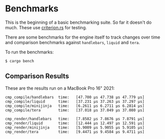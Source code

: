 # Benchmarks

This is the beginning of a basic benchmarking suite.  So far it doesn't do much.
These use [criterion.rs](https://github.com/bheisler/criterion.rs) for testing.

There are some benchmarks for the engine itself to track changes over time and
comparison benchmarks against `handlebars`, `liquid` and `tera`.

To run the benchmarks:

```
$ cargo bench
```

## Comparison Results

These are the results run on a MacBook Pro 16" 2021:

```
cmp_compile/handlebars  time:   [47.700 µs 47.738 µs 47.779 µs]
cmp_compile/liquid      time:   [37.231 µs 37.263 µs 37.297 µs]
cmp_compile/minijinja   time:   [6.2611 µs 6.2711 µs 6.2814 µs]
cmp_compile/tera        time:   [37.018 µs 37.049 µs 37.080 µs]

cmp_render/handlebars   time:   [7.8582 µs 7.8676 µs 7.8791 µs]
cmp_render/liquid       time:   [12.444 µs 12.497 µs 12.591 µs]
cmp_render/minijinja    time:   [5.9009 µs 5.9055 µs 5.9105 µs]
cmp_render/tera         time:   [9.4471 µs 9.4584 µs 9.4711 µs]
```
